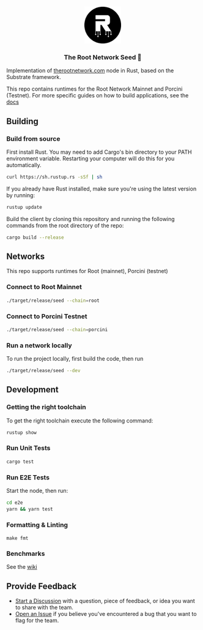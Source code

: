 <p align="center">
    <img src="./.github/logo.png" height="96">
    <h3 align="center">The Root Network Seed 🌱</h3>
</p>

Implementation of [therootnetwork.com](https://therootnetwork.com/) node in Rust, based on the Substrate framework.

This repo contains runtimes for the Root Network Mainnet and Porcini (Testnet). For more specific guides on how to build applications, see the [docs](https://docs.rootnet.live)

## Building

### Build from source
First install Rust. You may need to add Cargo's bin directory to your PATH environment variable. Restarting your computer will do this for you automatically.

```bash
curl https://sh.rustup.rs -sSf | sh
```

If you already have Rust installed, make sure you're using the latest version by running:

```bash
rustup update
```

Build the client by cloning this repository and running the following commands from the root directory of the repo:

```bash
cargo build --release
```

## Networks

This repo supports runtimes for Root (mainnet), Porcini (testnet)

### Connect to Root Mainnet

```bash
./target/release/seed --chain=root
```

### Connect to Porcini Testnet

```bash
./target/release/seed --chain=porcini
```

### Run a network locally

To run the project locally, first build the code, then run

```bash
./target/release/seed --dev
```

## Development

### Getting the right toolchain

To get the right toolchain execute the following command:

```bash
rustup show
```

### Run Unit Tests

```bash
cargo test
```
### Run E2E Tests

Start the node, then run:

```bash
cd e2e
yarn && yarn test
```

### Formatting & Linting
```
make fmt
```

### Benchmarks

See the [wiki](https://github.com/futureversecom/seed/wiki/How-to-benchmark)

## Provide Feedback

- [Start a Discussion](https://github.com/futureversecom/trn-seed/discussions) with a question, piece of feedback, or idea you want to share with the team.
- [Open an Issue](https://github.com/futureversecom/trn-seed/issues) if you believe you've encountered a bug that you want to flag for the team.